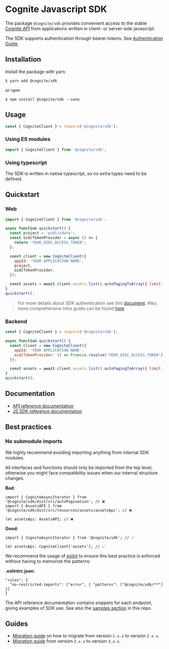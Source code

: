 # Cognite Javascript SDK

The package `@cognite/sdk` provides convenient access to the stable [Cognite API](https://doc.cognitedata.com/dev/)
from applications written in client- or server-side javascript.

The SDK supports authentication through bearer tokens.
See [Authentication Guide](https://github.com/cognitedata/cognite-sdk-js/blob/v1/guides/authentication.md).

## Installation

Install the package with yarn:

```
$ yarn add @cognite/sdk
```

or npm

```
$ npm install @cognite/sdk --save
```

## Usage

```js
const { CogniteClient } = require('@cognite/sdk');
```

### Using ES modules

```js
import { CogniteClient } from '@cognite/sdk';
```

### Using typescript

The SDK is written in native typescript, so no extra types need to be defined.

## Quickstart

### Web

```js
import { CogniteClient } from '@cognite/sdk';

async function quickstart() {
  const project = 'publicdata';
  const oidcTokenProvider = async () => {
    return 'YOUR_OIDC_ACCESS_TOKEN';
  };

  const client = new CogniteClient({
    appId: 'YOUR APPLICATION NAME',
    project,
    oidcTokenProvider,
  });

  const assets = await client.assets.list().autoPagingToArray({ limit: 100 });
}
quickstart();
```

> For more details about SDK authentication see this [document](https://github.com/cognitedata/cognite-sdk-js/blob/master/guides/authentication.md).
> Also, more comprehensive intro guide can be found [here](https://docs.cognite.com/dev/guides/sdk/js/)

### Backend

```js
const { CogniteClient } = require('@cognite/sdk');

async function quickstart() {
  const client = new CogniteClient({
    appId: 'YOUR APPLICATION NAME',
    oidcTokenProvider: () => Promise.resolve('YOUR_OIDC_ACCESS_TOKEN'),
  });

  const assets = await client.assets.list().autoPagingToArray({ limit: 100 });
}
quickstart();
```

## Documentation

- [API reference documentation](https://doc.cognitedata.com/api/v1)
- [JS SDK reference documentation](https://cognitedata.github.io/cognite-sdk-js/classes/cogniteclient.html)

## Best practices

### No submodule imports

We highly recommend avoiding importing anything from internal SDK modules.

All interfaces and functions should only be imported from the top level, otherwise you might face compatibility issues when our internal structure changes.

**Bad:**

```
import { CogniteAsyncIterator } from '@cognite/sdk/dist/src/autoPagination'; // ❌
import { AssetsAPI } from '@cognite/sdk/dist/src/resources/assets/assetsApi'; // ❌

let assetsApi: AssetsAPI; // ❌
```

**Good:**

```
import { CogniteAsyncIterator } from '@cognite/sdk'; // ✅

let assetsApi: CogniteClient['assets']; // ✅
```

We recommend the usage of [eslint](https://eslint.org/docs/rules/no-restricted-imports) to ensure this best practice is enforced without having to memorize the patterns:

**.eslintrc.json:**

```
"rules": {
  "no-restricted-imports": ["error", { "patterns": ["@cognite/sdk/**"] }]
}
```

The API reference documentation contains snippets for each endpoint,
giving examples of SDK use. See also the [samples section](https://github.com/cognitedata/cognite-sdk-js#samples) in this repo.

## Guides

- [Migration guide](https://github.com/cognitedata/cognite-sdk-js/blob/master/guides/MIGRATION_GUIDE_1xx_2xx.md)
  on how to migrate from version `1.x.x` to version `2.x.x`.
- [Migration guide](https://github.com/cognitedata/cognite-sdk-js/blob/master/guides/MIGRATION_GUIDE_2xx_3xx.md) from version `2.x.x` to version `3.x.x`.
